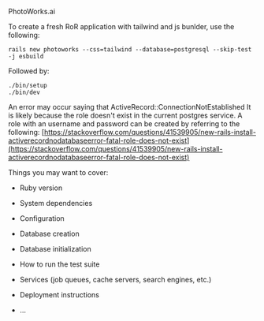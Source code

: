 PhotoWorks.ai

To create a fresh RoR application with tailwind and js bunlder, use the following:
```
rails new photoworks --css=tailwind --database=postgresql --skip-test -j esbuild

```
Followed by:
```
./bin/setup
./bin/dev
```
An error may occur saying that ActiveRecord::ConnectionNotEstablished
It is likely because the role doesn't exist in the current postgres service.
A role with an username and password can be created by referring to the following:
[https://stackoverflow.com/questions/41539905/new-rails-install-activerecordnodatabaseerror-fatal-role-does-not-exist](https://stackoverflow.com/questions/41539905/new-rails-install-activerecordnodatabaseerror-fatal-role-does-not-exist)

Things you may want to cover:

* Ruby version

* System dependencies

* Configuration

* Database creation

* Database initialization

* How to run the test suite

* Services (job queues, cache servers, search engines, etc.)

* Deployment instructions

* ...
